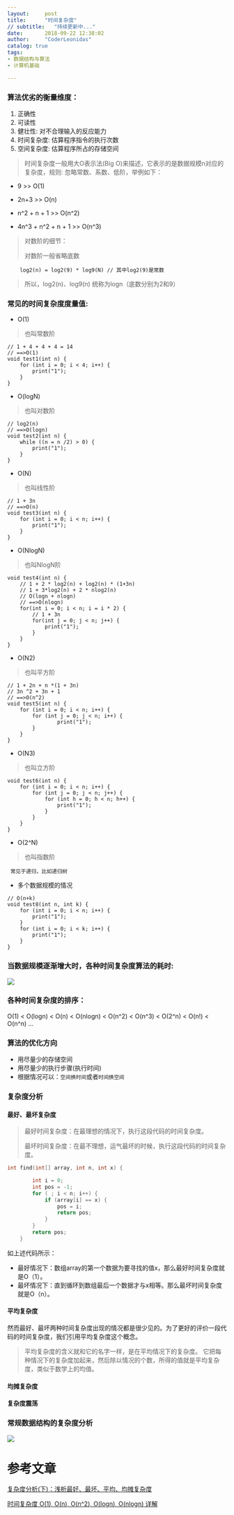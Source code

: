 ```yaml
---
layout:     post
title:      "时间复杂度"
// subtitle:   "持续更新中..."
date:       2018-09-22 12:38:02
author:     "CoderLeonidas"
catalog: true
tags:
- 数据结构与算法
- 计算机基础

---
```


### 算法优劣的衡量维度：

1. 正确性
1. 可读性
1. 健壮性: 对不合理输入的反应能力
1. 时间复杂度: 估算程序指令的执行次数
2. 空间复杂度: 估算程序所占的存储空间

> 时间复杂度一般用大O表示法(Big O)来描述，它表示的是数据规模n对应的复杂度，规则: 忽略常数、系数、低阶，举例如下：

- 9 >> O(1)

- 2n+3 >> O(n)

- n^2 + n + 1 >> O(n^2)

- 4n^3 + n^2 + n + 1 >> O(n^3)


> 对数阶的细节：
> 
> 对数阶一般省略底数

```
	log2(n) = log2(9) * log9(N) // 其中log2(9)是常数
```
> 所以，log2(n)、log9(n) 统称为logn（底数分别为2和9）

### 常见的时间复杂度度量值:

- O(1)

> 也叫常数阶

```
// 1 + 4 + 4 + 4 = 14
// ==>O(1)
void test1(int n) {
	for (int i = 0; i < 4; i++) {
		print("1");
	}
}
```

- O(logN)

> 也叫对数阶

```
// log2(n)
// ==>O(logn)
void test2(int n) {
	while ((n = n /2) > 0) {
		print("1");
	}
}
```

- O(N)

> 也叫线性阶

```
// 1 + 3n
// ==>O(n)
void test3(int n) {
	for (int i = 0; i < n; i++) {
		print("1");
	}
}
```

- O(NlogN)

> 也叫NlogN阶

```
void test4(int n) {
	// 1 + 2 * log2(n) + log2(n) * (1+3n)
	// 1 + 3*log2(n) + 2 * nlog2(n)
	// O(logn + nlogn)
	// ==>O(nlogn)
	for(int i = 0; i < n; i = i * 2) {
		// 1 + 3n
		for(int j = 0; j < n; j++) {
			print("1");
		}
	}
}
```


- O(N2)

> 也叫平方阶

```
// 1 + 2n + n *(1 + 3n)
// 3n ^2 + 3n + 1
// ==>O(n^2)
void test5(int n) {
	for (int i = 0; i < n; i++) {
		for (int j = 0; j < n; i++) {
				print("1");
		}
	}
}
```

- O(N3)

> 也叫立方阶

```
void test6(int n) {
	for (int i = 0; i < n; i++) {
		for (int j = 0; j < n; j++) {
			for (int h = 0; h < n; h++) {
				print("1");
			}	
		}
	}
}
```

- O(2^N)

> 也叫指数阶

```
 常见于递归，比如递归树
```

- 多个数据规模的情况

```
// O(n+k)
void test8(int n, int k) {
	for (int i = 0; i < n; i++) {
		print("1");
	}
	for (int i = 0; i < k; i++) {
		print("1");
	}
}
```

### 当数据规模逐渐增大时，各种时间复杂度算法的耗时:


![](https://tva1.sinaimg.cn/large/006y8mN6gy1g78dtp9t7wj31ew0u0al9.jpg)

### 各种时间复杂度的排序：

O(1) < O(logn) < O(n) < O(nlogn) < O(n^2) < O(n^3) < O(2^n) < O(n!) < O(n^n) ...

### 算法的优化方向

- 用尽量少的存储空间
- 用尽量少的执行步骤(执行时间)
- 根据情况可以：`空间换时间`或者`时间换空间`


### 复杂度分析

#### 最好、最坏复杂度
> 最好时间复杂度：在最理想的情况下，执行这段代码的时间复杂度。
> 
> 最坏时间复杂度：在最不理想，运气最坏的时候，执行这段代码的时间复杂度。

```c
int find(int[] array, int n, int x) {

        int i = 0;
        int pos = -1;
        for ( ; i < n; i++) {
            if (array[i] == x) {
                pos = i;
                return pos;
            }
        }
        return pos;
    }
```
如上述代码所示：

- 最好情况下：数组array的第一个数据为要寻找的值x，那么最好时间复杂度就是O（1）。
- 最坏情况下：直到循环到数组最后一个数据才与x相等。那么最坏时间复杂度就是O（n）。

#### 平均复杂度

然而最好、最坏两种时间复杂度出现的情况都是很少见的。为了更好的评价一段代码的时间复杂度，我们引用平均复杂度这个概念。

> 平均复杂度的含义就和它的名字一样，是在平均情况下的复杂度。
它把每种情况下的复杂度加起来，然后除以情况的个数，所得的值就是平均复杂度，类似于数学上的均值。

#### 均摊复杂度

#### 复杂度震荡

### 常规数据结构的复杂度分析

![](https://tva1.sinaimg.cn/large/006y8mN6ly1g7gux9ve95j30m20b2tbg.jpg)

# 参考文章

[复杂度分析(下)：浅析最好、最坏、平均、均摊复杂度](https://www.jianshu.com/p/bb56ebca06d1)

[时间复杂度 O(1), O(n), O(n^2), O(logn), O(nlogn) 详解](https://blog.csdn.net/Rylan11/article/details/88614599)


